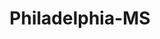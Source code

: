 ---
title: Philadelphia-MS
slug: philadelphia-ms
f_state:
- cms/state/mississippi.md
f_locations:
- cms/payday-loan/1st-cash-advance-39.md
- cms/payday-loan/1st-cash-title-loans-41.md
- cms/payday-loan/cash-king-7788.md
- cms/payday-loan/cash-money-7919.md
- cms/payday-loan/cash-n-checks-7971.md
- cms/payday-loan/cash-n-checks-7972.md
- cms/payday-loan/check-cashers-of-america-10694.md
- cms/payday-loan/check-cashers-of-america-10695.md
- cms/payday-loan/check-into-cash-of-mississippi-13427.md
- cms/payday-loan/checks-2-cash-14463.md
- cms/payday-loan/checks-2-cash-14467.md
- cms/payday-loan/d-js-quik-cash-15648.md
- cms/payday-loan/djs-quik-cash-15932.md
- cms/payday-loan/djs-quik-cash-15933.md
- cms/payday-loan/duncans-fast-cash-16184.md
- cms/payday-loan/duncans-fast-cash-16185.md
- cms/payday-loan/express-check-advance-17003.md
- cms/payday-loan/greentree-check-advance-19220.md
- cms/payday-loan/greentree-check-advance-19226.md
- cms/payday-loan/mississippi-cash-advanced-inc-20923.md
- cms/payday-loan/money-now-check-cashing-21648.md
- cms/payday-loan/money-now-check-cashing-21651.md
- cms/payday-loan/money-now-check-cashing-21652.md
- cms/payday-loan/perrys-check-advance-24327.md
- cms/payday-loan/petty-cash-24335.md
- cms/payday-loan/quality-pay-day-services-24835.md
- cms/payday-loan/th-e-piggy-bank-27623.md
- cms/payday-loan/th-e-piggy-bank-llc-27628.md
- cms/payday-loan/westside-finance-28786.md
- cms/payday-loan/williamsons-check-advance-28810.md
updated-on: '2024-05-30T13:41:28.615Z'
created-on: '2024-05-30T13:41:28.615Z'
published-on: '2024-05-30T13:54:32.469Z'
f_city: Philadelphia
layout: '[city].html'
tags: city
---